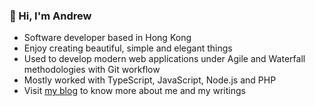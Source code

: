 ### 👋 Hi, I'm Andrew

<!--
**andrewmmc/andrewmmc** is a ✨ _special_ ✨ repository because its `README.md` (this file) appears on your GitHub profile.

Here are some ideas to get you started:

- 🔭 I’m currently working on ...
- 🌱 I’m currently learning ...
- 👯 I’m looking to collaborate on ...
- 🤔 I’m looking for help with ...
- 💬 Ask me about ...
- 📫 How to reach me: ...
- 😄 Pronouns: ...
- ⚡ Fun fact: ...
-->


* Software developer based in Hong Kong
* Enjoy creating beautiful, simple and elegant things
* Used to develop modern web applications under Agile and Waterfall methodologies with Git workflow
* Mostly worked with TypeScript, JavaScript, Node.js and PHP
* Visit [my blog](https://andrewmmc.com) to know more about me and my writings
